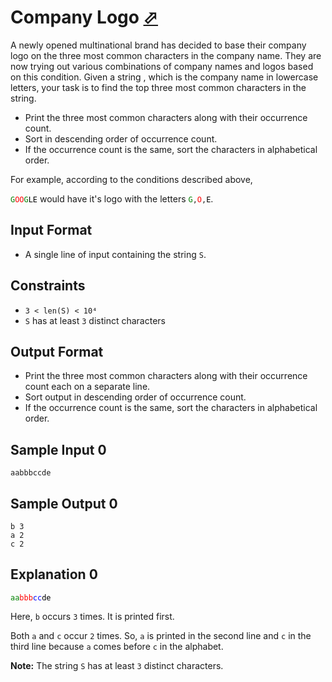 # Company Logo [⬀](https://www.hackerrank.com/challenges/most-commons)


A newly opened multinational brand has decided to base their company logo on the three most common characters in the company name. They are now trying out various combinations of company names and logos based on this condition. Given a string , which is the company name in lowercase letters, your task is to find the top three most common characters in the string.

- Print the three most common characters along with their occurrence count.
- Sort in descending order of occurrence count.
- If the occurrence count is the same, sort the characters in alphabetical order.

For example, according to the conditions described above,

<code><font color="green">G</font><font color="red">OO</font><font color="green">G</font><font color="black">LE</font></code> would have it's logo with the letters <code><font color="green">G</font>,<font color="red">O</font>,<font color="black">E</font></code>.

## Input Format

- A single line of input containing the string `S`.

## Constraints
- `3 < len(S) < 10⁴`
- `S` has at least `3` distinct characters

## Output Format

- Print the three most common characters along with their occurrence count each on a separate line.
- Sort output in descending order of occurrence count.
- If the occurrence count is the same, sort the characters in alphabetical order.

## Sample Input 0
```
aabbbccde
```

## Sample Output 0
```
b 3
a 2
c 2
```

## Explanation 0

<code><font color="green">aa</font><font color="red">bbb</font><font color="blue">cc</font><font color="black">de</font></code>

Here, `b` occurs `3` times. It is printed first.

Both `a` and `c` occur `2` times. So, `a` is printed in the second line and `c` in the third line because `a` comes before `c` in the alphabet.

**Note:** The string `S` has at least `3` distinct characters.
